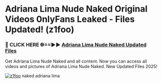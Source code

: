 # Adriana Lima Nude Naked Original Videos 0nlyFans Leaked - Files Updated! (z1foo)

<h3>🔴 CLICK HERE 🌐==►► <a href="https://tinyurl.com/up5wt9bj" rel="nofollow">Adriana Lima Nude Naked Updated Files</a></h3>

Get Adriana Lima Nude Naked and all content. Now you can access all videos and pictures of Adriana Lima Nude Naked. New Updated Files 2025!

[![z1foo](https://i.imgur.com/ABiUzMV.gif)](https://tinyurl.com/up5wt9bj)
naked adriana lima